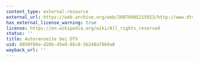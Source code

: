 ```yaml
---
content_type: external-resource
external_url: https://web.archive.org/web/20070905215923/http://www.dtv.de/_autorenseiten/lenz/
has_external_license_warning: true
license: https://en.wikipedia.org/wiki/All_rights_reserved
status: ''
title: Autorenseite bei DTV
uid: 8050f80a-d26b-45e8-86c0-5b248a78b9a8
wayback_url: ''
---
```

